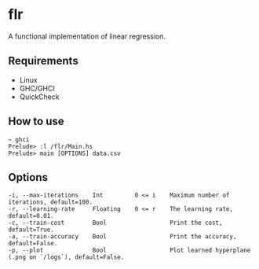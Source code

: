 # flr
A functional implementation of linear regression.

## Requirements
- Linux
- GHC/GHCI
- QuickCheck

## How to use
```
~ ghci
Prelude> :l /flr/Main.hs
Prelude> main [OPTIONS] data.csv
```

## Options
```
-i, --max-iterations    Int         0 <= i    Maximum number of iterations, default=100.
-r, --learning-rate     Floating    0 <= r    The learning rate, default=0.01.
-c, --train-cost        Bool                  Print the cost, default=True.
-a, --train-accuracy    Bool                  Print the accuracy, default=False.
-p, --plot              Bool                  Plot learned hyperplane (.png on `/logs`), default=False.
